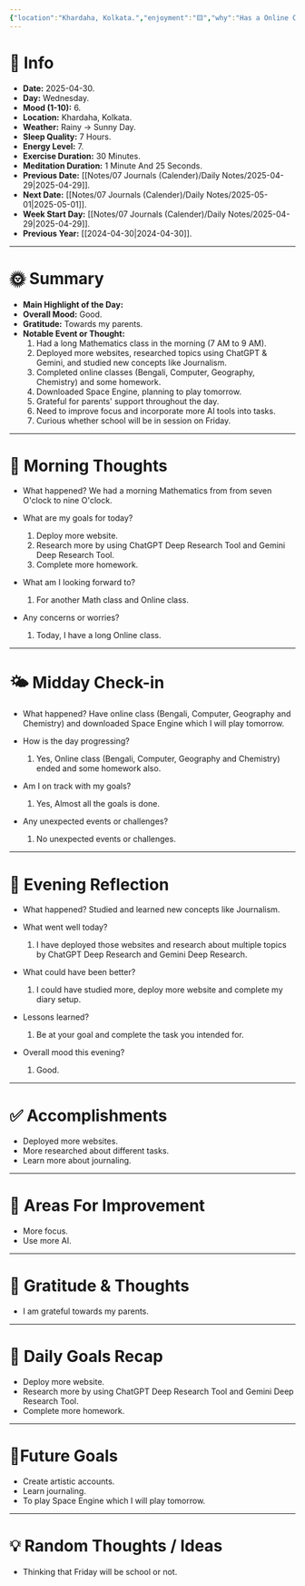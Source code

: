 ```yaml
---
{"location":"Khardaha, Kolkata.","enjoyment":"🟨","why":"Has a Online Class.","date":"2025-05-01","dg-publish":true,"dg-home":null,"tags":["dailyreviews"],"aliases":null,"meditation":"1","exercise":"1","sleep_quality":"7 Hours","mood":"7","energy_level":"8","weather":"Rainy ->  Sunny Day","permalink":"/notes/07-journals-calender/daily-notes/2025-04-30/","dgPassFrontmatter":true,"updated":"2025-05-19T10:27:31.129+05:30"}
---
```



# 📅 Info

- **Date:** 2025-04-30.
- **Day:** Wednesday.
- **Mood (1-10):** 6.
- **Location:** Khardaha, Kolkata.
- **Weather:** Rainy -> Sunny Day.
- **Sleep Quality:** 7 Hours.
- **Energy Level:** 7.
- **Exercise Duration:** 30 Minutes.
- **Meditation Duration:** 1 Minute And 25 Seconds.
- **Previous Date:** [[Notes/07 Journals (Calender)/Daily Notes/2025-04-29\|2025-04-29]].
- **Next Date:** [[Notes/07 Journals (Calender)/Daily Notes/2025-05-01\|2025-05-01]].
- **Week Start Day:** [[Notes/07 Journals (Calender)/Daily Notes/2025-04-29\|2025-04-29]].
- **Previous Year:** [[2024-04-30\|2024-04-30]].

---

# 🌞 Summary

- **Main Highlight of the Day:** 
- **Overall Mood:** Good.
- **Gratitude:** Towards my parents.
- **Notable Event or Thought:** 
	1) Had a long Mathematics class in the morning (7 AM to 9 AM).
	2) Deployed more websites, researched topics using ChatGPT & Gemini, and studied new concepts like Journalism.
	3) Completed online classes (Bengali, Computer, Geography, Chemistry) and some homework.
	4) Downloaded Space Engine, planning to play tomorrow.
	5) Grateful for parents' support throughout the day.
	6) Need to improve focus and incorporate more AI tools into tasks.
	7) Curious whether school will be in session on Friday. 

---

# 🧠 Morning Thoughts

- What happened? 
	We had a morning Mathematics from from seven O'clock to nine O'clock.

- What are my goals for today?
	1) Deploy more website.
	2) Research more by using ChatGPT Deep Research Tool and Gemini Deep Research Tool.
	3) Complete more homework.

- What am I looking forward to?
	1) For another Math class and Online class.

- Any concerns or worries?
	1) Today, I have a long Online class.

---

# 🌤️ Midday Check-in

- What happened? 
	Have online class (Bengali, Computer, Geography and Chemistry) and downloaded Space Engine which I will play tomorrow.

- How is the day progressing?
	1) Yes, Online class (Bengali, Computer, Geography and Chemistry) ended and some homework also.

- Am I on track with my goals?
	1) Yes, Almost all the goals is done.

- Any unexpected events or challenges?
	1) No unexpected events or challenges.

---

# 🌙 Evening Reflection

- What happened? 
	Studied and learned new concepts like Journalism.

- What went well today?
	1) I have deployed those websites and research about multiple topics by ChatGPT Deep Research and Gemini Deep Research.

- What could have been better?
	1) I could have studied more, deploy more website and complete my diary setup.

- Lessons learned?
	1) Be at your goal and complete the task you intended for.

- Overall mood this evening?
	1) Good.

---

# ✅ Accomplishments

 - Deployed more websites.
 - More researched about different tasks.
 - Learn more about journaling.

---

# 🔄 Areas For Improvement

 - More focus.
 - Use more AI.

---

# 🙏 Gratitude & Thoughts

 - I am grateful towards my parents.

---

# 🎯 Daily Goals Recap

- Deploy more website.
- Research more by using ChatGPT Deep Research Tool and Gemini Deep Research Tool.
- Complete more homework.

---

# 🌌Future Goals

- Create artistic accounts.
- Learn journaling.
- To play Space Engine which I will play tomorrow.

---

# 💡 Random Thoughts / Ideas

- Thinking that Friday will be school or not.